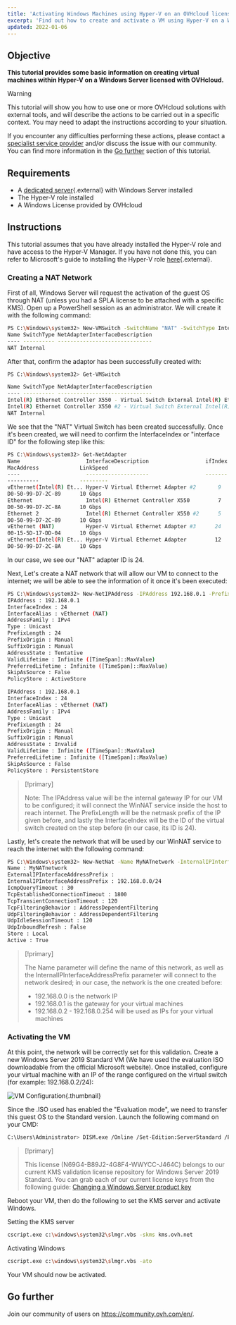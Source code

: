 ```yaml
---
title: 'Activating Windows Machines using Hyper-V on an OVHcloud licensed Windows Server'
excerpt: 'Find out how to create and activate a VM using Hyper-V on a Windows Server licensed by OVHcloud'
updated: 2022-01-06
---
```


## Objective

**This tutorial provides some basic information on creating virtual machines within Hyper-V on a Windows Server licensed with OVHcloud.**

> [!warning]
> This tutorial will show you how to use one or more OVHcloud solutions with external tools, and will describe the actions to be carried out in a specific context. You may need to adapt the instructions according to your situation.
>
> If you encounter any difficulties performing these actions, please contact a [specialist service provider](https://partner.ovhcloud.com/en-gb/directory/) and/or discuss the issue with our community. You can find more information in the [Go further](#gofurther) section of this tutorial.
>

## Requirements

- A [dedicated server](https://www.ovhcloud.com/en-gb/bare-metal/){.external} with Windows Server installed
- The Hyper-V role installed
- A Windows License provided by OVHcloud

## Instructions

This tutorial assumes that you have already installed the Hyper-V role and have access to the Hyper-V Manager. If you have not done this, you can refer to Microsoft's guide to installing the Hyper-V role [here](https://docs.microsoft.com/en-us/windows-server/virtualization/hyper-v/get-started/install-the-hyper-v-role-on-windows-server){.external}.

### Creating a NAT Network

First of all, Windows Server will request the activation of the guest OS through NAT (unless you had a SPLA license to be attached with a specific KMS). Open up a PowerShell session as an administrator. We will create it with the following command:

```sh
PS C:\Windows\system32> New-VMSwitch -SwitchName "NAT" -SwitchType Internal
Name SwitchType NetAdapterInterfaceDescription
---- ---------- ------------------------------
NAT Internal
```

After that, confirm the adaptor has been successfully created with:

```sh
PS C:\Windows\system32> Get-VMSwitch

Name SwitchType NetAdapterInterfaceDescription
---- ---------- ------------------------------
Intel(R) Ethernet Controller X550 - Virtual Switch External Intel(R) Ethernet Controller X550
Intel(R) Ethernet Controller X550 #2 - Virtual Switch External Intel(R) Ethernet Controller X550 #2
NAT Internal
```

We see that the "NAT" Virtual Switch has been created successfully. Once it's been created, we will need to confirm the InterfaceIndex
or "interface ID" for the following step like this:

```sh
PS C:\Windows\system32> Get-NetAdapter
Name                     InterfaceDescription                  ifIndex Status
MacAddress             LinkSpeed
----                     --------------------                  ------- ------
----------             ---------
vEthernet(Intel(R) Et... Hyper-V Virtual Ethernet Adapter #2       9      Up 
D0-50-99-D7-2C-89      10 Gbps
Ethernet                 Intel(R) Ethernet Controller X550         7      Up 
D0-50-99-D7-2C-8A      10 Gbps
Ethernet 2               Intel(R) Ethernet Controller X550 #2      5      Up 
D0-50-99-D7-2C-89      10 Gbps
vEthernet (NAT)          Hyper-V Virtual Ethernet Adapter #3      24      Up 
00-15-5D-17-DD-04      10 Gbps
vEthernet(Intel(R) Et... Hyper-V Virtual Ethernet Adapter         12      Up 
D0-50-99-D7-2C-8A      10 Gbps
```

In our case, we see our "NAT" adapter ID is 24.

Next, Let's create a NAT network that will allow our VM to connect to the internet; we will be able to see the information of it once it's been executed:

```sh
PS C:\Windows\system32> New-NetIPAddress -IPAddress 192.168.0.1 -PrefixLength 24 -InterfaceIndex 24
IPAddress : 192.168.0.1
InterfaceIndex : 24
InterfaceAlias : vEthernet (NAT)
AddressFamily : IPv4
Type : Unicast
PrefixLength : 24
PrefixOrigin : Manual
SuffixOrigin : Manual
AddressState : Tentative
ValidLifetime : Infinite ([TimeSpan]::MaxValue)
PreferredLifetime : Infinite ([TimeSpan]::MaxValue)
SkipAsSource : False
PolicyStore : ActiveStore

IPAddress : 192.168.0.1
InterfaceIndex : 24
InterfaceAlias : vEthernet (NAT)
AddressFamily : IPv4
Type : Unicast
PrefixLength : 24
PrefixOrigin : Manual
SuffixOrigin : Manual
AddressState : Invalid
ValidLifetime : Infinite ([TimeSpan]::MaxValue)
PreferredLifetime : Infinite ([TimeSpan]::MaxValue)
SkipAsSource : False
PolicyStore : PersistentStore
```

> [!primary]
> 
> Note: The IPAddress value will be the internal gateway IP for our VM to be configured; it will connect the WinNAT service inside the host to
reach internet. The PrefixLength will be the netmask prefix of the IP given before, and lastly the InterfaceIndex will be the ID of the
virtual switch created on the step before (in our case, its ID is 24).
>

Lastly, let's create the network that will be used by our WinNAT service to reach the internet with the following command:

```sh
PS C:\Windows\system32> New-NetNat -Name MyNATnetwork -InternalIPInterfaceAddressPrefix 192.168.0.0/24
Name : MyNATnetwork
ExternalIPInterfaceAddressPrefix :
InternalIPInterfaceAddressPrefix : 192.168.0.0/24
IcmpQueryTimeout : 30
TcpEstablishedConnectionTimeout : 1800
TcpTransientConnectionTimeout : 120
TcpFilteringBehavior : AddressDependentFiltering
UdpFilteringBehavior : AddressDependentFiltering
UdpIdleSessionTimeout : 120
UdpInboundRefresh : False
Store : Local
Active : True
```

> [!primary]
> 
> The Name parameter will define the name of this network, as well as the InternalIPInterfaceAddressPrefix parameter will connect to the network desired; in our case, the network is the one created before:
>
> - 192.168.0.0 is the network IP
> - 192.168.0.1 is the gateway for your virtual machines
> - 192.168.0.2 - 192.168.0.254 will be used as IPs for your virtual machines
>

### Activating the VM

At this point, the network will be correctly set for this validation. Create a new Windows Server 2019 Standard VM (We have used the evaluation ISO downloadable from the official Microsoft website). Once installed, configure your virtual machine with an IP of the range configured on the virtual switch (for example: 192.168.0.2/24):

![VM Configuration](images/vm-conf.png){.thumbnail}

Since the .ISO used has enabled the "Evaluation mode", we need to transfer this guest OS to the Standard version. Launch the following
command on your CMD:

```sh
C:\Users\Administrator> DISM.exe /Online /Set-Edition:ServerStandard /ProductKey:N69G4-B89J2-4G8F4-WWYCCJ464C /AcceptEula
```

> [!primary]
> 
> This license (N69G4-B89J2-4G8F4-WWYCC-J464C) belongs to our current KMS validation license repository for Windows Server 2019 Standard. You can grab each of our current license keys from the following guide: [Changing a Windows Server product key](/pages/bare_metal_cloud/dedicated_servers/windows_key)
>

Reboot your VM, then do the following to set the KMS server and activate Windows.

Setting the KMS server

```sh
cscript.exe c:\windows\system32\slmgr.vbs -skms kms.ovh.net 
```

Activating Windows

```sh
cscript.exe c:\windows\system32\slmgr.vbs -ato
```

Your VM should now be activated.

## Go further

Join our community of users on <https://community.ovh.com/en/>.
